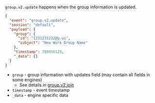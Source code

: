 `group.v2.update` happens when the group information is updated.

```json
{
  "event": "group.v2.update",
  "session": "default",
  "payload": {
    "group": {
      "id": "1231231232@g.us",
      "subject": "New Work Group Name"
    },
    "timestamp": 789456123,
    "_data": {}
  }
}
```

- `group` - group information with updates field (may contain all fields in some engines)
  - See details in [group.v2.join](#groupv2join)
- `timestamp` - event timestamp
- `_data` - engine specific data
